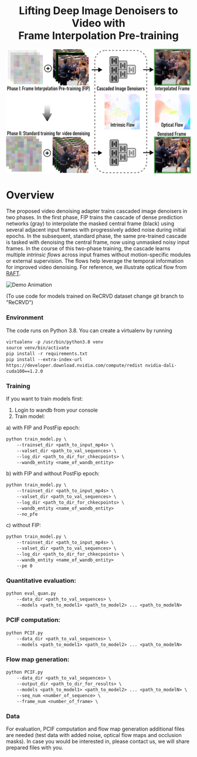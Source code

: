 <div align="center">
  <h1><strong>Lifting Deep Image Denoisers to Video with<br>Frame Interpolation Pre-training</strong></h1>
</div>

<p align="center">
  <img src="assets/main_idea_LR2.png" alt="Description" width="600">
</p>

# Overview
The proposed video denoising adapter trains cascaded image denoisers in two phases. In the first phase, FIP trains the cascade of dense prediction networks (gray) to interpolate the masked central frame (black) using several adjacent input frames with progressively added noise during initial epochs. In the subsequent, standard phase, the same pre-trained cascade is tasked with denoising the central frame, now using unmasked noisy input frames. In the course of this two-phase training, the cascade learns multiple *intrinsic flows* across input frames without motion-specific modules or external supervision. The flows help leverage the temporal information for improved video denoising. For reference, we illustrate optical flow from [RAFT](https://github.com/princeton-vl/RAFT).

![Demo Animation](assets/gif_7.gif)

(To use code for models trained on ReCRVD dataset change git branch to "ReCRVD")
### Environment

The code runs on Python 3.8. You can create a virtualenv by running
```
virtualenv -p /usr/bin/python3.8 venv
source venv/bin/activate
pip install -r requirements.txt
pip install --extra-index-url https://developer.download.nvidia.com/compute/redist nvidia-dali-cuda100==1.2.0
```

### Training

If you want to train models first:

1. Login to wandb from your console
2. Train model:

a) with FIP and PostFip epoch:

```
python train_model.py \
	--trainset_dir <path_to_input_mp4s> \
	--valset_dir <path_to_val_sequences> \
	--log_dir <path_to_dir_for_chkecpoints> \
	--wandb_entity <name_of_wandb_entity>
```

b) with FIP and without PostFip epoch:
```
python train_model.py \
	--trainset_dir <path_to_input_mp4s> \
	--valset_dir <path_to_val_sequences> \
	--log_dir <path_to_dir_for_chkecpoints> \
	--wandb_entity <name_of_wandb_entity>
	--no_pfe
```
c) without FIP:
```
python train_model.py \
	--trainset_dir <path_to_input_mp4s> \
	--valset_dir <path_to_val_sequences> \
	--log_dir <path_to_dir_for_chkecpoints> \
	--wandb_entity <name_of_wandb_entity>
	--pe 0
```

### Quantitative evaluation:
```
python eval_quan.py
    --data_dir <path_to_val_sequences> \
    --models <path_to_model1> <path_to_model2> ... <path_to_modelN>
```


### PCIF computation:
```
python PCIF.py
    --data_dir <path_to_val_sequences> \
    --models <path_to_model1> <path_to_model2> ... <path_to_modelN>
```

### Flow map generation:
```
python PCIF.py
    --data_dir <path_to_val_sequences> \
    --output_dir <path_to_dir_for_results> \
    --models <path_to_model1> <path_to_model2> ... <path_to_modelN> \
    --seq_num <number_of_sequence> \
    --frame_num <number_of_frame> \
```

### Data
For evaluation, PCIF computation and flow map generation additional files are needed (test data with added noise, optical flow maps and occlusion masks). In case you would
be interested in, please contact us, we will share prepared files with you.
